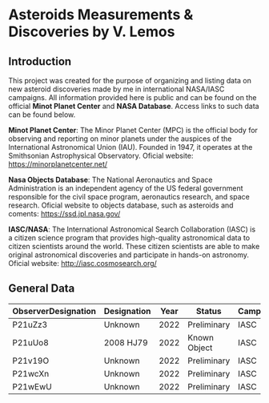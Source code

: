 # Asteroids Measurements & Discoveries by V. Lemos

## Introduction 
This project was created for the purpose of organizing and listing data on new asteroid discoveries made by me in international NASA/IASC campaigns. All information provided here is public and can be found on the official **Minot Planet Center** and **NASA Database**. Access links to such data can be found below.

**Minot Planet Center**: The Minor Planet Center (MPC) is the official body for observing and reporting on minor planets under the auspices of the International Astronomical Union (IAU). Founded in 1947, it operates at the Smithsonian Astrophysical Observatory. Oficial website: https://minorplanetcenter.net/ 

**Nasa Objects Database**: The National Aeronautics and Space Administration is an independent agency of the US federal government responsible for the civil space program, aeronautics research, and space research. Oficial website to objects database, such as asteroids and coments: https://ssd.jpl.nasa.gov/

**IASC/NASA**: The International Astronomical Search Collaboration (IASC) is a citizen science program that provides high-quality astronomical data to citizen scientists around the world. These citizen scientists are able to make original astronomical discoveries and participate in hands-on astronomy.  Oficial website: http://iasc.cosmosearch.org/


## General Data

| ObserverDesignation | Designation | Year | Status | Campaign | Contribution | ObserverTelescope | Orbit | IsNEO | Link |
| ------------------- | ---------------------| -----| -------| ------------- | -------------- | --------- | ---------- | ---- | -- |
| P21uZz3 | Unknown | 2022 | Preliminary | IASC |  Pending | Pan-STARRS 2 | Unknown | 0 | |
| P21uUo8 | 2008 HJ79 | 2022 | Known Object | IASC | Orbit Updated | Pan-STARRS 2 | Main Belt | 0 | https://ssd.jpl.nasa.gov/tools/sbdb_lookup.html#/?sstr=2008%20HJ79 |
| P21v19O | Unknown | 2022 | Preliminary | IASC |  Pending | Pan-STARRS 2 | Unknown | 0 | |
| P21wcXn | Unknown | 2022 | Preliminary | IASC |  Pending | Pan-STARRS 2 | Unknown | 0 | |
| P21wEwU | Unknown | 2022 | Preliminary | IASC |  Pending | Pan-STARRS 2 | Unknown | 0 | |
